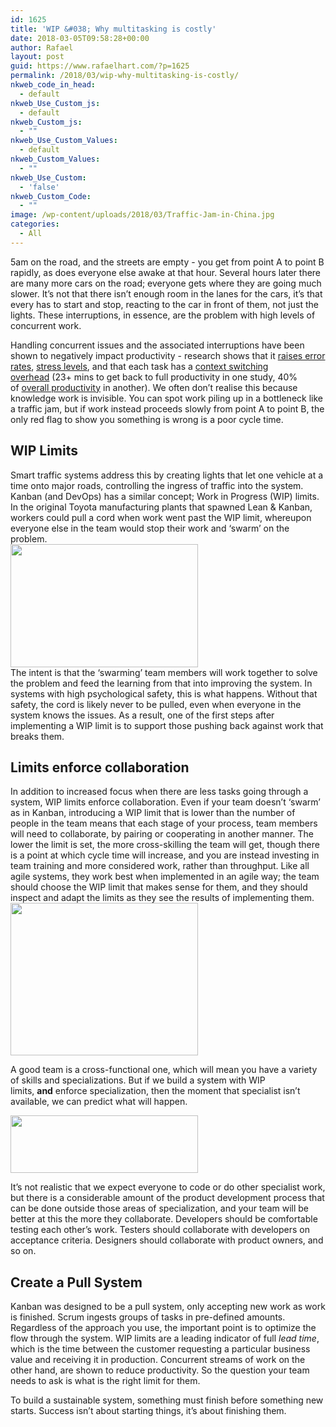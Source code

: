 ```yaml
---
id: 1625
title: 'WIP &#038; Why multitasking is costly'
date: 2018-03-05T09:58:28+00:00
author: Rafael
layout: post
guid: https://www.rafaelhart.com/?p=1625
permalink: /2018/03/wip-why-multitasking-is-costly/
nkweb_code_in_head:
  - default
nkweb_Use_Custom_js:
  - default
nkweb_Custom_js:
  - ""
nkweb_Use_Custom_Values:
  - default
nkweb_Custom_Values:
  - ""
nkweb_Use_Custom:
  - 'false'
nkweb_Custom_Code:
  - ""
image: /wp-content/uploads/2018/03/Traffic-Jam-in-China.jpg
categories:
  - All
---
```

5am on the road, and the streets are empty - you get from point A to point B rapidly, as does everyone else awake at that hour. Several hours later there are many more cars on the road; everyone gets where they are going much slower. It’s not that there isn’t enough room in the lanes for the cars, it’s that every has to start and stop, reacting to the car in front of them, not just the lights. These interruptions, in essence, are the problem with high levels of concurrent work.

Handling concurrent issues and the associated interruptions have been shown to negatively impact productivity - research shows that it <a href="https://msutoday.msu.edu/news/2013/brief-interruptions-spawn-errors/" target="_blank" rel="nofollow noopener">raises error rates</a>, <a href="https://www.ics.uci.edu/~gmark/chi08-mark.pdf" target="_blank" rel="nofollow noopener">stress levels</a>, and that each task has a <a href="https://www.ics.uci.edu/~gmark/chi08-mark.pdf" target="_blank" rel="nofollow noopener">context switching overhead</a> (23+ mins to get back to full productivity in one study, 40% of <a href="https://www.apa.org/research/action/multitask.aspx" target="_blank" rel="nofollow noopener">overall productivity</a> in another). We often don’t realise this because knowledge work is invisible. You can spot work piling up in a bottleneck like a traffic jam, but if work instead proceeds slowly from point A to point B, the only red flag to show you something is wrong is a poor cycle time.
<h2>WIP Limits</h2>
Smart traffic systems address this by creating lights that let one vehicle at a time onto major roads, controlling the ingress of traffic into the system. Kanban (and DevOps) has a similar concept; Work in Progress (WIP) limits. In the original Toyota manufacturing plants that spawned Lean &amp; Kanban, workers could pull a cord when work went past the WIP limit, whereupon everyone else in the team would stop their work and ‘swarm’ on the problem.
<div class="slate-resizable-image-embed slate-image-embed__resize-middle"><img class="aligncenter size-medium wp-image-1626" src="https://www.rafaelhart.com/wp-content/uploads/2018/03/Ramp-Signals-300x197.jpg" alt="" width="300" height="197" /></div>
The intent is that the ‘swarming’ team members will work together to solve the problem and feed the learning from that into improving the system. In systems with high psychological safety, this is what happens. Without that safety, the cord is likely never to be pulled, even when everyone in the system knows the issues. As a result, one of the first steps after implementing a WIP limit is to support those pushing back against work that breaks them.
<h2>Limits enforce collaboration</h2>
In addition to increased focus when there are less tasks going through a system, WIP limits enforce collaboration. Even if your team doesn’t ‘swarm’ as in Kanban, introducing a WIP limit that is lower than the number of people in the team means that each stage of your process, team members will need to collaborate, by pairing or cooperating in another manner. The lower the limit is set, the more cross-skilling the team will get, though there is a point at which cycle time will increase, and you are instead investing in team training and more considered work, rather than throughput. Like all agile systems, they work best when implemented in an agile way; the team should choose the WIP limit that makes sense for them, and they should inspect and adapt the limits as they see the results of implementing them.

<img class="size-medium wp-image-1628 aligncenter" src="https://www.rafaelhart.com/wp-content/uploads/2018/03/2018-03-02-13.45.23-300x244.jpg" alt="" width="300" height="244" />

A good team is a cross-functional one, which will mean you have a variety of skills and specializations. But if we build a system with WIP limits, <strong>and</strong> enforce specialization, then the moment that specialist isn’t available, we can predict what will happen.

<img class="aligncenter size-medium wp-image-1629" src="https://www.rafaelhart.com/wp-content/uploads/2018/03/lane-ends-300x92.png" alt="" width="300" height="92" />

It’s not realistic that we expect everyone to code or do other specialist work, but there is a considerable amount of the product development process that can be done outside those areas of specialization, and your team will be better at this the more they collaborate. Developers should be comfortable testing each other’s work. Testers should collaborate with developers on acceptance criteria. Designers should collaborate with product owners, and so on.
<h2>Create a Pull System</h2>
Kanban was designed to be a pull system, only accepting new work as work is finished. Scrum ingests groups of tasks in pre-defined amounts. Regardless of the approach you use, the important point is to optimize the flow through the system. WIP limits are a leading indicator of full <em>lead time</em>, which is the time between the customer requesting a particular business value and receiving it in production. Concurrent streams of work on the other hand, are shown to reduce productivity. So the question your team needs to ask is what is the right limit for them.

To build a sustainable system, something must finish before something new starts. Success isn’t about starting things, it’s about finishing them.